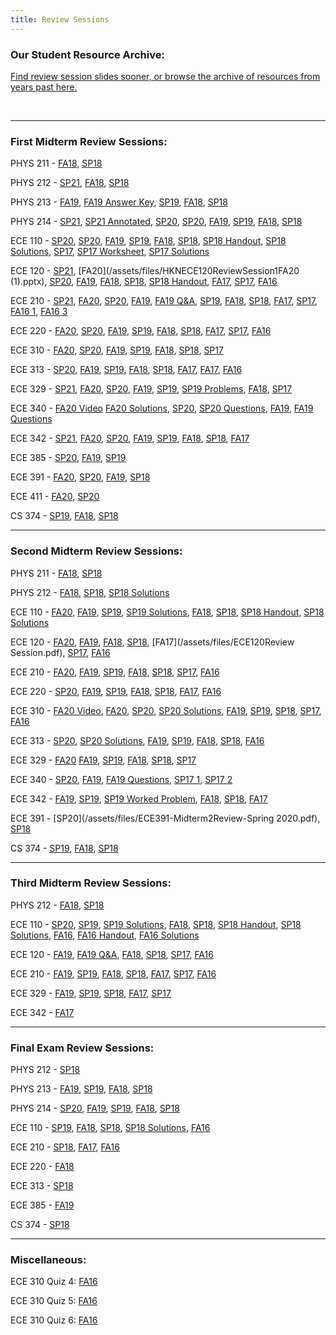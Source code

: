 ```yaml
---
title: Review Sessions
---
```


### Our Student Resource Archive:

[Find review session slides sooner, or browse the archive of resources from years past here.](https://drive.google.com/open?id=121a768cDE0hUsoKjNXZyj4shFhwZ3ikd)

<br />

---------

### First Midterm Review Sessions:
PHYS 211 -
[FA18](/assets/files/HKNPHYS211ReviewSession1FA18.pptx),
[SP18](/assets/files/HKNPHYS211ReviewSession1SP18.ppt)

PHYS 212 -
[SP21](/assets/files/HKNPHYS212ReviewSession1SP21.pptx),
[FA18](/assets/files/HKNPHYS212ReviewSession1FA18.pptx),
[SP18](/assets/files/HKNPHYS212ReviewSession1SP18.pptx)

PHYS 213 -
[FA19](/assets/files/HKNPHYS213ReviewSession1FA19.pptx),
[FA19 Answer Key](/assets/files/HKNPHYS213ReviewSession1AnswersFA19.txt),
[SP19](/assets/files/HKNPHYS213ReviewSession1SP19.pptx),
[FA18](/assets/files/HKNPHYS213ReviewSession1FA18.pptx),
[SP18](/assets/files/HKNPHYS213ReviewSession1SP18.pptx)

PHYS 214 -
[SP21](/assets/files/HKNPHYS214ReviewSession1SP21.pptx),
[SP21 Annotated](/assets/files/HKNPHYS214ReviewSession1SP21Annotated.pptx),
[SP20](/assets/files/HKNPHYS214ReviewSession1SP20.pptx),
[SP20](/assets/files/HKNPHYS214ReviewSession1SP20.pptx),
[FA19](/assets/files/HKNPHYS214ReviewSession1FA19.pptx),
[SP19](/assets/files/HKNPHYS214ReviewSession1SP19.pptx),
[FA18](/assets/files/Phys214Exam1FA18.pptx),
[SP18](/assets/files/HKNPHYS214ReviewSession1SP18.pptx)

ECE 110 -
[SP20](/assets/files/HKNECE110ReviewSession1SP21.pptx),
[SP20](/assets/files/HKNECE110ReviewSession1SP20.pptx),
[FA19](/assets/files/HKNECE110ReviewSession1FA19.pptx),
[SP19](/assets/files/HKNECE110ReviewSession1SP19.pptx),
[FA18](/assets/files/HKNECE110ReviewSession1FA18.pptx),
[SP18](/assets/files/HKNECE110ReviewSession1SP18.pdf),
[SP18 Handout](/assets/files/HKNECE110ReviewSession1SP18_Handout.pdf),
[SP18 Solutions](/assets/files/HKNECE110ReviewSession1SP18_Handout_Sols.pdf),
[SP17](/assets/files/HKNECE110ReviewSession1SP17.pdf),
[SP17 Worksheet](/assets/files/HKNECE110ReviewSession1WorksheetSP17.pdf),
[SP17 Solutions](/assets/files/HKNECE110ReviewSession1WorksheetSolutionsSP17.pdf)


ECE 120 -
[SP21](/assets/files/HKNECE120ReviewSession1SP21.pptx),
[FA20](/assets/files/HKNECE120ReviewSession1FA20 (1).pptx),
[SP20](/assets/files/HKNECE120ReviewSession1SP20.pptx),
[FA19](/assets/files/HKNECE120ReviewSession1FA19.pptx),
[FA18](/assets/files/HKNECE120ReviewSession1FA18.pdf),
[SP18](/assets/files/HKNECE120ReviewSession1SP18.pptx),
[SP18 Handout](/assets/files/HKNECE120ReviewSession1SP18_Handout.pdf),
[FA17](/assets/files/HKNECE120ReviewSession1FA17.pdf),
[SP17](/assets/files/HKNECE120ReviewSession1SP17.pdf),
[FA16](/assets/files/HKNECE120ReviewSession1FA16.pdf)


ECE 210 -
[SP21](/assets/files/HKNECE210ReviewSession1SP21.pptx),
[FA20](/assets/files/HKNECE210ReviewSession1FA20.pptx),
[SP20](/assets/files/HKNECE210ReviewSession1SP20.pptx),
[FA19](/assets/files/HKNECE210ReviewSession1SP19.pptx),
[FA19 Q&A](/assets/files/HKNECE210ReviewQuestions1FA19.docx),
[SP19](/assets/files/HKNECE210ReviewSession1SP19.pptx),
[FA18](/assets/files/HKNECE210ReviewSession1FA18.pdf),
[SP18](/assets/files/HKNECE210ReviewSession1SP18.pdf),
[FA17](/assets/files/HKNECE210ReviewSession1FA17.pdf),
[SP17](/assets/files/HKNECE210ReviewSession1SP17.pdf),
[FA16 1](/assets/files/HKNECE210ReviewSession1FA16pt1.pdf),
[FA16 3](/assets/files/HKNECE210ReviewSession1FA16pt3.pdf)

ECE 220 -
[FA20](/assets/files/HKNECE220ReviewSession1FA20.pptx),
[SP20](/assets/files/HKNECE220ReviewSession1SP20.pptx),
[FA19](/assets/files/HKNECE220ReviewSession1FA19.pptx),
[SP19](/assets/files/HKNECE220ReviewSession1SP19.pptx),
[FA18](/assets/files/HKNECE220ReviewSession1FA18.pdf),
[SP18](/assets/files/HKNECE220ReviewSession1SP18.pptx),
[FA17](/assets/files/HKNECE220ReviewSession1FA17.pptx),
[SP17](/assets/files/HKNECE220ReviewSession1SP17.pdf),
[FA16](/assets/files/HKNECE220ReviewSession1FA16.pdf)

ECE 310 -
[FA20](/assets/files/HKN_ECE_310_Exam_1_Review_Session.pdf),
[SP20](/assets/files/HKNECE310ReviewSession1SP20.pptx),
[FA19](/assets/files/HKNECE310ReviewSession1FA19.pptx),
[SP19](/assets/files/HKNECE310ReviewSession1SP19.pptx),
[FA18](/assets/files/HKNECE310ReviewSession1FA18.pptx),
[SP18](/assets/files/HKNECE310ReviewSession1SP18.pdf),
[SP17](/assets/files/HKNECE310ReviewSession1SP17.pdf)

ECE 313 -
[SP20](/assets/files/HKNECE313ReviewSession1SP20.pptx),
[FA19](/assets/files/HKNECE313ReviewSession1FA19.pptx),
[SP19](/assets/files/HKNECE313ReviewSession1SP19.pptx),
[FA18](/assets/files/HKNECE313ReviewSession1FA18.pptx),
[SP18](/assets/files/HKNECE313ReviewSession1SP18.pdf),
[FA17](/assets/files/ECE313-Review-Session-1-Fa17.pdf),
[FA17](/assets/files/HKNECE313ReviewSession1FA17.pdf),
[FA16](/assets/files/HKNECE313ReviewSession1FA16.pdf)

ECE 329 -
[SP21](/assets/files/HKNECE329ReviewSession1SP21.pptx),
[FA20](/assets/files/HKNECE329ReviewSession1FA20.pptx),
[SP20](/assets/files/HKNECE329ReviewSession1SP20.pptx),
[FA19](/assets/files/HKNECE329ReviewSession1FA19.pptx),
[SP19](/assets/files/HKNECE329ReviewSession1SP19Review.pptx),
[SP19 Problems](/assets/files/HKNECE329ReviewSession1SP19Problems.pptx),
[FA18](/assets/files/HKNECE329ReviewSession1FA18.pdf),
[SP17](/assets/files/HKNECE329ReviewSession1SP17.pdf)

ECE 340 -
[FA20 Video](https://illinois.zoom.us/rec/play/bycOV7o8r7AlrPJNMhkY46MkL1r_PVGtEv-uThdlvkxC8DWo6zGS-Q7ZxmyCHuOCvNirCPfZRR8Fd10W.1S4CFQysdpjwiH86?continueMode=true&_x_zm_rtaid=lZtuntFjS9uYz3SshuQpTw.1603040583695.1725814af4b5f835f0ac2e3fb28165e5&_x_zm_rhtaid=909)
[FA20 Solutions](/assets/files/HKN_ECE_340_Exam_1_problem_set_solutions_FA20.pdf),
[SP20](/assets/files/HKNECE340ReviewSession1SP20.pdf),
[SP20 Questions](/assets/files/HKNECE340ReviewSession1QuestionsSP20.pdf),
[FA19](/assets/files/HKNECE340ReviewSession1FA19.pdf),
[FA19 Questions](/assets/files/HKNECE340ReviewSession1QuestionsFA19.pdf)

ECE 342 -
[SP21](/assets/files/HKNECE342ReviewSession1SP21.pptx),
[FA20](/assets/files/HKNECE342ReviewSession1fa20.pptx),
[SP20](/assets/files/HKNECE342ReviewSession1SP20.pptx),
[FA19](/assets/files/HKNECE342ReviewSession1FA19.pptx),
[SP19](/assets/files/HKNECE342ReviewSession1SP19.pptx),
[FA18](/assets/files/HKNECE342ReviewSession1FA18.pptx),
[SP18](/assets/files/ECE342-Review-Sessions-1-Sp18.pptx),
[FA17](/assets/files/ECE342-Review-Session-1-Fa17.pptx)

ECE 385 -
[SP20](/assets/files/HKNECE385ReviewSession1SP20.pptx),
[FA19](/assets/files/HKNECE385ReviewSession1FA19.pptx),
[SP19](/assets/files/HKNECE385ReviewSession1SP19.pptx)

ECE 391 -
[FA20](/assets/files/fa2020_391_exam1.pdf),
[SP20](/assets/files/HKNECE391ReviewSession1SP20.pdf),
[FA19](/assets/files/HKNECE391ReviewSession1FA19.pdf),
[SP18](/assets/files/HKNECE391ReviewSession1SP18.pdf)

ECE 411 -
[FA20](/assets/files/HKNECE411ReviewSession1FA20.pptx),
[SP20](/assets/files/HKNECE411ReviewSession1SP20.pptx)

CS 374 -
[SP19](/assets/files/HKNCS374ReviewSession1SP19.pdf),
[FA18](/assets/files/HKNCS374ReviewSession1FA18.pdf),
[SP18](/assets/files/HKNECE374ReviewSession1SP18.pdf)

---------
### Second Midterm Review Sessions:

PHYS 211 -
[FA18](/assets/files/HKNPHYS211ReviewSession2FA18.pptx),
[SP18](/assets/files/HKNPHYS211ReviewSession2SP18.pdf)

PHYS 212 -
[FA18](/assets/files/HKNPHYS212ReviewSession2FA18.pdf),
[SP18](/assets/files/HKNPHYS212ReviewSession2SP18.pptx),
[SP18 Solutions](/assets/files/HKNPHYS212ReviewSession2SP18_problems_soln.zip)

<!-- PHYS 213 -

PHYS 214 - -->

ECE 110 -
[FA20](/assets/files/HKNECE110ReviewSession2FA20.pptx),
[FA19](/assets/files/HKNECE110ReviewSession2FA19.pptx),
[SP19](/assets/files/HKNECE110ReviewSession2SP19.pdf),
[SP19 Solutions](/assets/files/HKNECE110ReviewSession2SP19_handout_soln.pdf),
[FA18](/assets/files/HKNECE110ReviewSession2FA18.pptm),
[SP18](/assets/files/HKNECE110ReviewSession2SP18.pdf),
[SP18 Handout](/assets/files/HKNECE110ReviewSession2SP18_handout.pdf),
[SP18 Solutions](/assets/files/HKNECE110ReviewSession2SP18_handout_soln.pdf)

ECE 120 -
[FA20](/assets/files/HKNECE120ReviewSession2FA20.pptx),
[FA19](/assets/files/HKNECE120ReviewSession2FA19.pptx),
[FA18](/assets/files/HKNECE120ReviewSession2FA18.pptx),
[SP18](/assets/files/HKNECE120ReviewSession2SP18.pdf),
[FA17](/assets/files/ECE120Review Session.pdf),
[SP17](/assets/files/HKNECE120ReviewSession2SP17.pdf),
[FA16](/assets/files/HKNECE120ReviewSession2FA16.pdf)

ECE 210 -
[FA20](/assets/files/HKNECE210ReviewSession2FA2020.pptx),
[FA19](/assets/files/HKNECE210ReviewSession2FA19.pptx),
[SP19](/assets/files/HKNECE210ReviewSession2SP19.pptx),
[FA18](/assets/files/HKNECE210ReviewSession2FA18.pptx),
[SP18](/assets/files/HKNECE210ReviewSession2SP18.pptx),
[SP17](/assets/files/HKNECE210ReviewSession2SP17.pdf),
[FA16](/assets/files/HKNECE210ReviewSession2FA16.pdf)

ECE 220 -
[SP20](/assets/files/HKNECE220ReviewSession2SP20.pptx),
[FA19](/assets/files/HKNECE220ReviewSession2FA19.pptx),
[SP19](/assets/files/HKNECE220ReviewSession2FA181.pptx),
[FA18](/assets/files/HKNECE220ReviewSession2FA18.pptx),
[SP18](/assets/files/HKNECE220ReviewSession2SP18.pdf),
[FA17](/assets/files/ECE_220_exam2_review_fa17.pdf),
[FA16](/assets/files/HKNECE220ReviewSession2FA16.pdf)

ECE 310 -
[FA20 Video](https://drive.google.com/file/d/1Fna0tsjwDNBP5oexHm62YdssaNep04cC/view?ts=5f9f4fca),
[FA20](/assets/files/HKN_ECE_310_Exam_2_Review_Session_Solutions.pdf),
[SP20](/assets/files/HKNECE310ReviewSession2SP20.pdf),
[SP20 Solutions](/assets/files/HKNECE310ReviewSession2SP20_solutions.pdf),
[FA19](/assets/files/HKNECE310ReviewSession2FA19.pptx),
[SP19](/assets/files/HKNECE310ReviewSession2SP19.pptx),
[SP18](/assets/files/HKNECE310ReviewSession2SP18.pptx),
[SP17](/assets/files/HKNECE310ReviewSession2SP17.pdf),
[FA16](/assets/files/HKNECE310ReviewSession2FA16.pdf)

ECE 313 -
[SP20](/assets/files/HKNECE313ReviewSession2SP20.pptx),
[SP20 Solutions](/assets/files/HKNECE313ReviewSession2SP20_Solutions.pdf),
[FA19](/assets/files/HKNECE313ReviewSession2FA19.pptx),
[SP19](/assets/files/HKNECE313ReviewSession2SP19.pptx),
[FA18](/assets/files/HKNECE313ReviewSession2FA18.pdf),
[SP18](/assets/files/HKNECE313ReviewSession2SP18.pdf),
[FA16](/assets/files/HKNECE313ReviewSession2FA16.pdf)

ECE 329 -
[FA20](https://illinois.zoom.us/rec/play/j9HxQYXH8VWUyTsjfzSQpw9BgYIfGytY-7qx_56dhfA8G-kXjm5Bz0Nf1BIKJ6Pm21Rd-z-vi5Viw-W5.RLKMuQzWetFrZYuT?continueMode=true&_x_zm_rtaid=lZtuntFjS9uYz3SshuQpTw.1603040583695.1725814af4b5f835f0ac2e3fb28165e5&_x_zm_rhtaid=909)
[FA19](/assets/files/HKNECE329ReviewSession2FA19.pptx),
[SP19](/assets/files/HKNECE329ReviewSession2SP19.pptx),
[FA18](/assets/files/HKNECE329ReviewSession2FA18.pptx),
[SP18](/assets/files/HKNECE329ReviewSession2SP18.pptx),
[SP17](/assets/files/HKNECE329ReviewSession2SP17.pdf)

ECE 340 -
[SP20](/assets/files/HKNECE340ReviewSession1FA19.pdf),
[FA19](/assets/files/HKNECE340ReviewSession2FA19.pdf),
[FA19 Questions](/assets/files/HKNECE340ReviewSession2QuestionsFA19.pdf),
[SP17 1](/assets/files/HKNECE340ReviewSession2SP17.pdf),
[SP17 2](/assets/files/HKNECE340ReviewSession2pt2SP17.pdf)

ECE 342 -
[FA19](/assets/files/HKNECE342ReviewSession2FA19.pptx),
[SP19](/assets/files/HKNECE342ReviewSession2SP19.pptx),
[SP19 Worked Problem](/assets/files/ECE342hw6_2f.pdf),
[FA18](/assets/files/HKNECE342ReviewSession2FA18.pptx),
[SP18](/assets/files/HKNECE342ReviewSession2SP18.pptx),
[FA17](/assets/files/ECE342-Review-Session-2-Fa17.pdf)

<!-- ECE 385 - -->

ECE 391 -
[SP20](/assets/files/ECE391-Midterm2Review-Spring 2020.pdf),
[SP18](/assets/files/HKNECE391ReviewSession2SP18.pptx)


<!-- ECE 411 - -->

CS 374 -
[SP19](/assets/files/HKNCS374ReviewSession1SP19.pdf),
[FA18](/assets/files/HKNCS374ReviewSession2FA18.pdf),
[SP18](/assets/files/HKNCS374ReviewSession2SP18.pdf)

---------
### Third Midterm Review Sessions:

<!-- PHYS 211 - -->

PHYS 212 -
[FA18](/assets/files/HKNPHYS212ReviewSession3FA18.pptx),
[SP18](/assets/files/HKNPHYS212ReviewSession3SP18.pptx)

<!-- PHYS 213 - -->

<!-- PHYS 214 - -->

ECE 110 -
[SP20](/assets/files/HKNECE110ReviewSession3SP20_handout.pdf),
[SP19](/assets/files/HKNECE110ReviewSession3SP18.pdf),
[SP19 Solutions](/assets/files/HKNECE110ReviewSession3SP18_handout_soln.pdf),
[FA18](/assets/files/HKNECE110ReviewSession3FA18.pptx),
[SP18](/assets/files/HKNECE110ReviewSession3SP18.pdf),
[SP18 Handout](/assets/files/HKNECE110ReviewSession3SP18_handout.pdf),
[SP18 Solutions](/assets/files/HKNECE110ReviewSession3SP18_handout_soln.pdf),
[FA16](/assets/files/HKNECE110ReviewSession3FA16.pdf),
[FA16 Handout](/assets/files/HKNECE110ReviewSession3WorksheetFA16.pdf),
[FA16 Solutions](/assets/files/HKNECE110ReviewSession3WorksheetSolutionsFA16.pdf)

ECE 120 -
[FA19](/assets/files/HKNECE120ReviewSession3FA19.pptx),
[FA19 Q&A](/assets/files/HKNECE120ReviewSession3QuestionsFA19.pdf),
[FA18](/assets/files/HKNECE120ReviewSession3FA18.pptx),
[SP18](/assets/files/HKNECE120ReviewSession3SP18.pdf),
[SP17](/assets/files/HKNECE120ReviewSession3SP17.pdf),
[FA16](/assets/files/HKNECE120ReviewSession3FA16.pdf)

ECE 210 -
[FA19](/assets/files/HKNECE210ReviewSession3FA19.pptx),
[SP19](/assets/files/HKNECE210ReviewSession3SP19.pptx),
[FA18](/assets/files/HKNECE210ReviewSession3FA18.pptx),
[SP18](/assets/files/HKNECE210ReviewSession3SP18.pdf),
[FA17](/assets/files/HKNECE210ReviewSession3FA17.pdf),
[SP17](/assets/files/HKNECE210ReviewSession3SP17.pdf),
[FA16](/assets/files/HKNECE210ReviewSession3FA16.pdf)

<!-- ECE 220 - -->

<!-- ECE 310 - -->

<!-- ECE 313 - -->

ECE 329 -
[FA19](/assets/files/HKNECE329ReviewSession3FA19.pptx),
[SP19](/assets/files/HKNECE329ReviewSession3SP19.pptx),
[SP18](/assets/files/HKNECE329ReviewSession3SP18.zip),
[FA17](/assets/files/ECE_329_exam_3_review_fa17.pdf),
[SP17](/assets/files/HKNECE329ReviewSession3SP17.pdf)

<!-- ECE 340 - -->

ECE 342 -
[FA17](/assets/files/ECE_342_exam3_review_fa17.pdf)

<!-- ECE 385 - -->

<!-- ECE 391 - -->

<!-- ECE 411 - -->

<!-- CS 374 - -->

---------
### Final Exam Review Sessions:

<!-- PHYS 211 - -->

PHYS 212 -
[SP18](/assets/files/HKNPHYS212ReviewSession4SP18.pptx)

PHYS 213 -
[FA19](/assets/files/HKNPHYS213ReviewSession2FA19.pptx),
[SP19](/assets/files/HKNPHYS213ReviewSession2SP19.pptx),
[FA18](/assets/files/HKNPHYS213ReviewSession2FA18.pptx),
[SP18](/assets/files/HKNPHYS213ReviewSession4SP18.pptx)

PHYS 214 -
[SP20](/assets/files/HKNPHYS214ReviewSession2SP20.pptx),
[FA19](/assets/files/HKNPHYS214ReviewSession2FA19.pptx),
[SP19](/assets/files/HKNPHYS214ReviewSession2SP19.pptx),
[FA18](/assets/files/HKNPHYS214ReviewSession2FA18.pptx),
[SP18](/assets/files/HKNPHYS214ReviewSession2SP18.pptx)

ECE 110 -
[SP19](/assets/files/HKNECE110ReviewSession3SP19.pptx),
[FA18](/assets/files/HKNECE110ReviewSessionFinalFA18.pptx),
[SP18](/assets/files/HKNECE110ReviewSession4SP18.pdf),
[SP18 Solutions](/assets/files/HKNECE110ReviewSession4SP18_soln.pdf),
[FA16](/assets/files/HKNECE110ReviewSessionFinalFA16.pdf)


<!-- ECE 120 - -->


ECE 210 -
[SP18](/assets/files/HKNECE210ReviewSession4SP18.pdf),
[FA17](/assets/files/HKNECE210ReviewSession4FA17.pdf),
[FA16](/assets/files/HKNECE210ReviewSessionFinalFA16.pdf)

ECE 220 -
[FA18](/assets/files/HKNECE220ReviewSessionFinalFA18.pdf)

<!-- ECE 310 - -->

ECE 313 -
[SP18](/assets/files/HKNECE313ReviewSession4SP18.pptx)

<!-- ECE 329 - -->

<!-- ECE 340 - -->

<!-- ECE 342 - -->

ECE 385 -
[FA19](/assets/files/HKNECE385ReviewSession2FA19.pptx)

<!-- ECE 391 - -->

<!-- ECE 411 - -->

CS 374 -
[SP18](/assets/files/HKNCS374ReviewSession4SP18.pdf)

---------
### Miscellaneous:

ECE 310 Quiz 4:
[FA16](/assets/files/HKNECE310ReviewSession4FA16.pdf)

ECE 310 Quiz 5:
[FA16](/assets/files/HKNECE310ReviewSession5FA16.pdf)

ECE 310 Quiz 6:
[FA16](/assets/files/HKNECE310ReviewSession6FA16.pdf)
